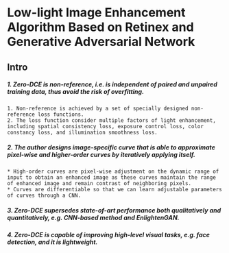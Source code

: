 # Low-light Image Enhancement Algorithm Based on Retinex and Generative Adversarial Network
## Intro
##### 1. Zero-DCE is non-reference, i.e. is independent of paired and unpaired training data, thus avoid the risk of overfitting.
    1. Non-reference is achieved by a set of specially designed non-reference loss functions.
    2. The loss function consider multiple factors of light enhancement, including spatial consistency loss, exposure control loss, color constancy loss, and illumination smoothness loss.
##### 2. The author designs image-specific curve that is able to approximate pixel-wise and higher-order curves by iteratively applying itself.
    * High-order curves are pixel-wise adjustment on the dynamic range of input to obtain an enhanced image as these curves maintain the range of enhanced image and remain contrast of neighboring pixels.
    * Curves are differentiable so that we can learn adjustable parameters of curves through a CNN.
##### 3. Zero-DCE supersedes state-of-art performance both qualitatively and quantitatively, e.g. CNN-based method and EnlightenGAN.
##### 4. Zero-DCE is capable of improving high-level visual tasks, e.g. face detection, and it is lightweight.
